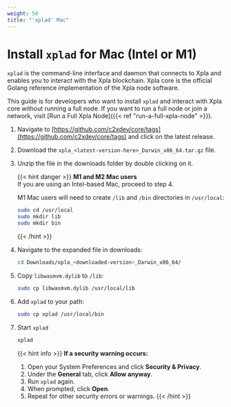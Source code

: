 ```yaml
---
weight: 50
title: "'xplad' Mac"
---
```


# Install `xplad` for Mac (Intel or M1)

`xplad` is the command-line interface and daemon that connects to Xpla and enables you to interact with the Xpla blockchain. Xpla core is the official Golang reference implementation of the Xpla node software.

This guide is for developers who want to install `xplad` and interact with Xpla core without running a full node. If you want to run a full node or join a network, visit [Run a Full Xpla Node]({{< ref "run-a-full-xpla-node" >}}).

1. Navigate to [https://github.com/c2xdev/core/tags](https://github.com/c2xdev/core/tags) and click on the latest release. 

2. Download the `xpla_<latest-version-here>_Darwin_x86_64.tar.gz` file.

3. Unzip the file in the downloads folder by double clicking on it. 

   {{< hint danger >}}
   **M1 and M2 Mac users**  
   If you are using an Intel-based Mac, proceed to step 4. 
   
   M1 Mac users will need to create `/lib` and `/bin` directories in `/usr/local`:
   
   ```sh
   sudo cd /usr/local
   sudo mkdir lib
   sudo mkdir bin
   ```
   {{< /hint >}}

4. Navigate to the expanded file in downloads: 
    
   ```sh
   cd Downloads/xpla_<downloaded-version>_Darwin_x86_64/
   ```
    
5. Copy `libwasmvm.dylib` to `/lib`:

   ```sh
   sudo cp libwasmvm.dylib /usr/local/lib
   ```


6. Add `xplad` to your path:

   ```sh
   sudo cp xplad /usr/local/bin
   ```


7. Start `xplad`

   ```sh
   xplad
   ```
   {{< hint info >}}
   **If a security warning occurs:**  
   1. Open your System Preferences and click **Security & Privacy**. 
   2. Under the **General** tab, click **Allow anyway**.
   3. Run `xplad` again. 
   4. When prompted, click **Open**.
   5. Repeat for other security errors or warnings. 
   {{< /hint >}}
